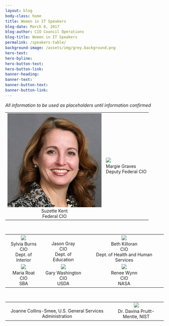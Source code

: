 ```yaml
---
layout: blog
body-class: home
title: Women in IT Speakers
blog-date: March 8, 2017
blog-author: CIO Council Operations
blog-title: Women in IT Speakers
permalink: /speakers-table/
background-image: /assets/img/grey.background.png
hero-text:  
hero-byline:
hero-button-text: 
hero-button-link: 
banner-heading: 
banner-text: 
banner-button-text: 
banner-button-link: 
---
```


<p><em>All information to be used as placeholders until information confirmed</em></p>

<table>
<tr>
  <td style="text-align:center;"><img src="/assets/img/event.winit.SuzetteKent_original.jpg"><br>Suzette Kent <br> Federal CIO</td>
  <td><img src="/assets/img/event.winit.MargieGraves_original"><br>Margie Graves <br> Deputy Federal CIO</td>
</tr>
</table>

<br>

<table align="center">
  <tr style="text-align:center;">
    <td><img src="/assets/img/event.winit.sylviaburns_original"><br>Sylvia Burns <br> CIO <br> Dept. of Interior</td>
    <td><!--img src="/assets/img/"--><br>Jason Gray <br> CIO <br> Dept. of Education</td>
    <td><img src="/assets/img/event.winit.beth-killoran_original"><br>Beth Killoran <br> CIO <br> Dept. of Health and Human Services</td>
  </tr>
  <tr style="text-align:center;">
    <td><img src="/assets/img/event.winit.maria-roat_original"><br>Maria Roat <br> CIO <br> SBA</td>
    <td><img src="/assets/img/event.winit.gary_washington_original"><br>Gary Washington <br> CIO <br> USDA</td>
    <td><img src="/assets/img/event.winit.renee-wynn_originall"><br>Renee Wynn <br> CIO <br> NASA</td>
  </tr>
</table>

<br>

<table align="center">
<tr style="text-align:center;">
  <td><!--img src="/assets/img/event.winit.MargieGraves_original"--><br>Joanne Collins-Smee, U.S. General Services Administration</td>
  <td><img src="/assets/img/event.davina_pruitt-mentl_originall"><br>Dr. Davina Pruitt-Mentle, NIST</td>
</tr>
</table>
